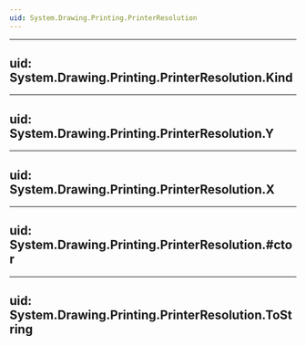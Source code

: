```yaml
---
uid: System.Drawing.Printing.PrinterResolution
---
```


---
uid: System.Drawing.Printing.PrinterResolution.Kind
---

---
uid: System.Drawing.Printing.PrinterResolution.Y
---

---
uid: System.Drawing.Printing.PrinterResolution.X
---

---
uid: System.Drawing.Printing.PrinterResolution.#ctor
---

---
uid: System.Drawing.Printing.PrinterResolution.ToString
---

